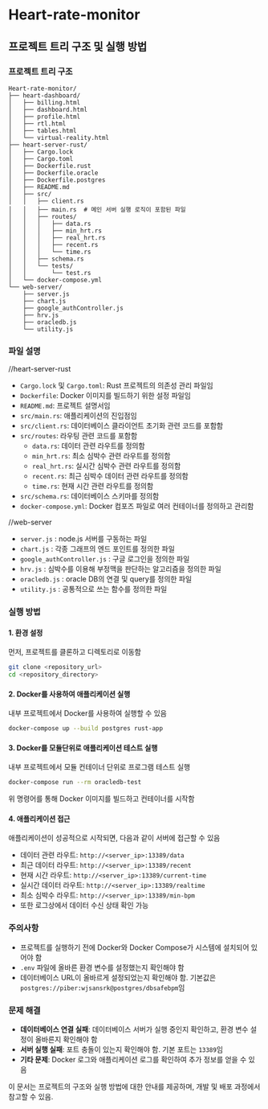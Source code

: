 # Heart-rate-monitor

## 프로젝트 트리 구조 및 실행 방법

### 프로젝트 트리 구조

```
Heart-rate-monitor/
├── heart-dashboard/
│   ├── billing.html
│   ├── dashboard.html
│   ├── profile.html
│   ├── rtl.html
│   ├── tables.html
│   └── virtual-reality.html
├── heart-server-rust/
│   ├── Cargo.lock
│   ├── Cargo.toml
│   ├── Dockerfile.rust
│   ├── Dockerfile.oracle
│   ├── Dockerfile.postgres
│   ├── README.md
│   ├── src/
│   │   ├── client.rs
│   │   ├── main.rs  # 메인 서버 실행 로직이 포함된 파일
│   │   ├── routes/
│   │   │   ├── data.rs
│   │   │   ├── min_hrt.rs
│   │   │   ├── real_hrt.rs
│   │   │   ├── recent.rs
│   │   │   └── time.rs
│   │   ├── schema.rs
│   │   └── tests/
│   │       └── test.rs
│   └── docker-compose.yml
└── web-server/
    ├── server.js
    ├── chart.js
    ├── google_authController.js
    ├── hrv.js
    ├── oracledb.js
    └── utility.js
```

### 파일 설명
//heart-server-rust
- `Cargo.lock` 및 `Cargo.toml`: Rust 프로젝트의 의존성 관리 파일임
- `Dockerfile`: Docker 이미지를 빌드하기 위한 설정 파일임
- `README.md`: 프로젝트 설명서임
- `src/main.rs`: 애플리케이션의 진입점임
- `src/client.rs`: 데이터베이스 클라이언트 초기화 관련 코드를 포함함
- `src/routes`: 라우팅 관련 코드를 포함함
  - `data.rs`: 데이터 관련 라우트를 정의함
  - `min_hrt.rs`: 최소 심박수 관련 라우트를 정의함
  - `real_hrt.rs`: 실시간 심박수 관련 라우트를 정의함
  - `recent.rs`: 최근 심박수 데이터 관련 라우트를 정의함
  - `time.rs`: 현재 시간 관련 라우트를 정의함
- `src/schema.rs`: 데이터베이스 스키마를 정의함
- `docker-compose.yml`: Docker 컴포즈 파일로 여러 컨테이너를 정의하고 관리함

//web-server
- `server.js` : node.js 서버를 구동하는 파일
- `chart.js` : 각종 그래프의 엔드 포인트를 정의한 파일
- `google_authController.js` : 구글 로그인을 정의한 파일
- `hrv.js` : 심박수를 이용해 부정맥을 판단하는 알고리즘을 정의한 파일
- `oracledb.js` : oracle DB의 연결 및 query를 정의한 파일
- `utility.js` : 공통적으로 쓰는 함수를 정의한 파일

### 실행 방법

#### 1. 환경 설정
먼저, 프로젝트를 클론하고 디렉토리로 이동함

```sh
git clone <repository_url>
cd <repository_directory>
```

#### 2. Docker를 사용하여 애플리케이션 실행
내부 프로젝트에서 Docker를 사용하여 실행할 수 있음

```sh
docker-compose up --build postgres rust-app
```
#### 3. Docker를 모듈단위로 애플리케이션 테스트 실행
내부 프로젝트에서 모듈 컨테이너 단위로 프로그램 테스트 실행

```sh
docker-compose run --rm oracledb-test
```


위 명령어를 통해 Docker 이미지를 빌드하고 컨테이너를 시작함

#### 4. 애플리케이션 접근
애플리케이션이 성공적으로 시작되면, 다음과 같이 서버에 접근할 수 있음

- 데이터 관련 라우트: `http://<server_ip>:13389/data`
- 최근 데이터 라우트: `http://<server_ip>:13389/recent`
- 현재 시간 라우트: `http://<server_ip>:13389/current-time`
- 실시간 데이터 라우트: `http://<server_ip>:13389/realtime`
- 최소 심박수 라우트: `http://<server_ip>:13389/min-bpm`
- 또한 로그상에서 데이터 수신 상태 확인 가능
### 주의사항

- 프로젝트를 실행하기 전에 Docker와 Docker Compose가 시스템에 설치되어 있어야 함
- `.env` 파일에 올바른 환경 변수를 설정했는지 확인해야 함
- 데이터베이스 URL이 올바르게 설정되었는지 확인해야 함. 기본값은 `postgres://piber:wjsansrk@postgres/dbsafebpm`임

### 문제 해결

- **데이터베이스 연결 실패**: 데이터베이스 서버가 실행 중인지 확인하고, 환경 변수 설정이 올바른지 확인해야 함
- **서버 실행 실패**: 포트 충돌이 있는지 확인해야 함. 기본 포트는 `13389`임
- **기타 문제**: Docker 로그와 애플리케이션 로그를 확인하여 추가 정보를 얻을 수 있음

이 문서는 프로젝트의 구조와 실행 방법에 대한 안내를 제공하며, 개발 및 배포 과정에서 참고할 수 있음.
